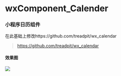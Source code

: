 # wxComponent_Calender

### 小程序日历组件

在此基础上修改https://github.com/treadpit/wx_calendar

> https://github.com/treadpit/wx_calendar


#### 效果图

![](https://ws1.sinaimg.cn/large/9274759egy1fjhx2haqexg208t0fptb1.jpg)
